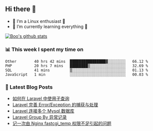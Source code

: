 ## Hi there 👋
* 🔭 I’m a Linux enthusiast 🐧️
* 🏃️ I’m currently learning everything 🏃️

[![Boo's github stats](https://github-readme-stats.vercel.app/api?username=0xAiKang)](https://github.com/anuraghazra/github-readme-stats)

<!-- [![Most Used Langs](https://github-readme-stats.vercel.app/api/top-langs/?username=0xAiKang)](https://github.com/anuraghazra/github-readme-stats) -->

### 📊 This week I spent my time on
<!--START_SECTION:waka-->
```text
Other        40 hrs 42 mins  ████████████████▓░░░░░░░░   66.12 % 
PHP          20 hrs 7 mins   ████████▒░░░░░░░░░░░░░░░░   32.69 % 
SQL          41 mins         ▒░░░░░░░░░░░░░░░░░░░░░░░░   01.13 % 
JavaScript   1 min           ░░░░░░░░░░░░░░░░░░░░░░░░░   00.03 % 
```
<!--END_SECTION:waka-->

### 📕 Latest Blog Posts
<!-- BLOG-POST-LIST:START -->
- [如何在 Laravel 中使用子查询](https://www.0x2beace.com/how-to-use-subqueries-in-laravel/)
- [Laravel 完善 Error/Exception 的捕获与处理](https://www.0x2beace.com/laravel-improves-error-exception-capture-and-handling/)
- [Laravel 连接多个 Mysql 数据库](https://www.0x2beace.com/laravel-connects-to-multiple-mysql-databases/)
- [Laravel Group By 异常记录](https://www.0x2beace.com/laravel-uses-group-by-exception-logging/)
- [记一次由 Nginx fastcgi_temp 权限不足引起的问题](https://www.0x2beace.com/note-a-problem-caused-by-insufficient-nginx-fastcgi_temp-permission/)
<!-- BLOG-POST-LIST:END -->

